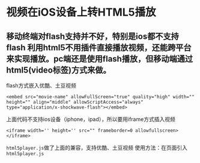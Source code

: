 # 视频在iOS设备上转HTML5播放
移动终端对flash支持并不好，特别是ios都不支持flash
利用html5不用插件直接播放视频，还能跨平台来实现播放。pc端还是使用flash播放，但移动端通过html5(video标签)方式来做。
--
flash方式嵌入优酷、土豆视频
```
<embed src="movie-name" allowFullScreen="true" quality="high" width="" height="" align="middle" allowScriptAccess="always" type="application/x-shockwave-flash"></embed>
``` 

上面代码不支持ios设备（iphone，ipad），所以要用iframe方式插入视频
```
<iframe width='' height='' src="" frameborder=0 allowfullscreen></iframe>
``` 

`html5player.js`做了上面的兼容，支持优酷、土豆视频 
使用方法：在页面引入`html5player.js`
